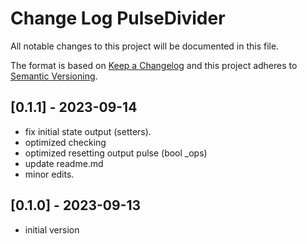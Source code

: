 # Change Log PulseDivider

All notable changes to this project will be documented in this file.

The format is based on [Keep a Changelog](http://keepachangelog.com/)
and this project adheres to [Semantic Versioning](http://semver.org/).


## [0.1.1] - 2023-09-14
- fix initial state output (setters).
- optimized checking
- optimized resetting output pulse (bool \_ops)
- update readme.md
- minor edits.


## [0.1.0] - 2023-09-13
- initial version



